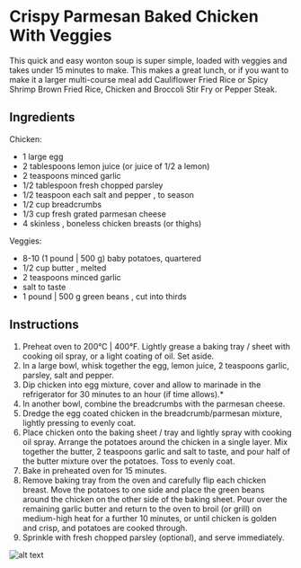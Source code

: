 # Crispy Parmesan Baked Chicken With Veggies
This quick and easy wonton soup is super simple, loaded with veggies and takes under 15 minutes to make.
This makes a great lunch, or if you want to make it a larger multi-course meal add Cauliflower Fried Rice or Spicy Shrimp Brown Fried Rice, Chicken and Broccoli Stir Fry or Pepper Steak.

## Ingredients
Chicken:
 - 1 large egg
 - 2 tablespoons lemon juice (or juice of 1/2 a lemon)
 - 2 teaspoons minced garlic
 - 1/2 tablespoon fresh chopped parsley
 - 1/2 teaspoon each salt and pepper , to season
 - 1/2 cup breadcrumbs
 - 1/3 cup fresh grated parmesan cheese
 - 4 skinless , boneless chicken breasts (or thighs)

Veggies:
 - 8-10 (1 pound | 500 g) baby potatoes, quartered
 - 1/2 cup butter , melted
 - 2 teaspoons minced garlic
 - salt to taste
 - 1 pound | 500 g green beans , cut into thirds

## Instructions

1. Preheat oven to 200°C | 400°F. Lightly grease a baking tray / sheet with cooking oil spray, or a light coating of oil. Set aside.
2. In a large bowl, whisk together the egg, lemon juice, 2 teaspoons garlic, parsley, salt and pepper.
3. Dip chicken into egg mixture, cover and allow to marinade in the refrigerator for 30 minutes to an hour (if time allows).*
4. In another bowl, combine the breadcrumbs with the parmesan cheese.
5. Dredge the egg coated chicken in the breadcrumb/parmesan mixture, lightly pressing to evenly coat.
6. Place chicken onto the baking sheet / tray and lightly spray with cooking oil spray. Arrange the potatoes around the chicken in a single layer. Mix together the butter, 2 teaspoons garlic and salt to taste, and pour half of the butter mixture over the potatoes. Toss to evenly coat.
7. Bake in preheated oven for 15 minutes.
8. Remove baking tray from the oven and carefully flip each chicken breast. Move the potatoes to one side and place the green beans around the chicken on the other side of the baking sheet. Pour over the remaining garlic butter and return to the oven to broil (or grill) on medium-high heat for a further 10 minutes, or until chicken is golden and crisp, and potatoes are cooked through.
9. Sprinkle with fresh chopped parsley (optional), and serve immediately.

![alt text](https://github.com/hunterstrategy/HunterKitchen/blob/main/Photos/crispyparmesan.jpg)

